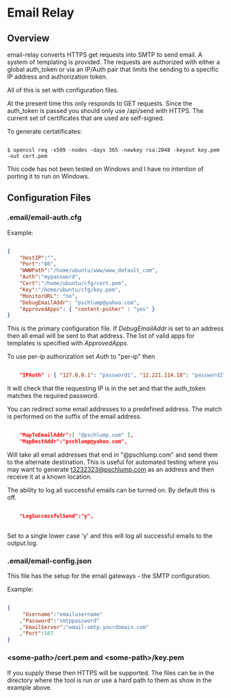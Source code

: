 # Email Relay 

## Overview

email-relay converts HTTPS get requests into SMTP to send email.  A system of templating is provided.
The requests are authorized with either a global auth_token or via an IP/Auth pair that limits the
sending to a specific IP address and authorization token.

All of this is set with configuration files.

At the present time this only responds to GET requests.  Since the auth_token is passed you should
only use /api/send with HTTPS.  The current set of certificates that are used are self-signed.

To generate certatificates:

``` base

$ openssl req -x509 -nodes -days 365 -newkey rsa:2048 -keyout key.pem -out cert.pem

```

This code has not been tested on Windows and I have no intention of porting it to run
on Windows.

## Configuration Files

### .email/email-auth.cfg

Example: 
``` JSON

{
	"HostIP":"",
	"Port":"80",
	"WWWPath":"/home/ubuntu/www/www_default_com",
	"Auth":"mypassword",
	"Cert":"/home/ubuntu/cfg/cert.pem",
	"Key":"/home/ubuntu/cfg/key.pem",
	"MonitorURL": "no",
	"DebugEmailAddr": "pschlump@yahoo.com",
	"ApprovedApps": { "content-pusher" : "yes" }
}

```

This is the primary configuration file.  If *DebugEmailAddr* is set to an address then all email
will be sent to that address.  The list of valid apps for templates is specified with *ApprovedApps*.

To use per-ip authorization set *Auth* to "per-ip" then

``` JSON

	"IPAuth" : { "127.0.0.1": "password1", "12.221.114.18": "password2" },

```

It will check that the requesting IP is in the set and that the auth_token matches the required
password.

You can redirect some email addresses to a predefined address.  The match is performed on the
suffix of the email address.

``` JSON

	"MapToEmailAddr":[ "@pschlump.com" ],
	"MapDestAddr":"pschlump@yahoo.com",

```

Will take all email addresses that end in "@pschlump.com" and send them to the alternate
destination.  This is useful for automated testing where you may want to generate
t3232323@pschlump.com as an address and then receive it at a known location.

The ability to log all successful emails can be turned on.  By default this is off.

``` JSON

	"LogSuccessfulSend":"y",
	
```

Set to a single lower case 'y' and this will log all successful emails to the output.log.


### .email/email-config.json

This file has the setup for the email gateways - the SMTP configuration.

Example: 
``` JSON

{
	 "Username":"emailusername"
	,"Password":"smtppassword"
	,"EmailServer":"email-smtp.yourdomain.com"
	,"Port":587
}

```

### &lt;some-path&gt;/cert.pem and &lt;some-path&gt;/key.pem

If you supply these then HTTPS will be supported.   The files can be in the directory where the
tool is run or use a hard path to them as show in the example above.


